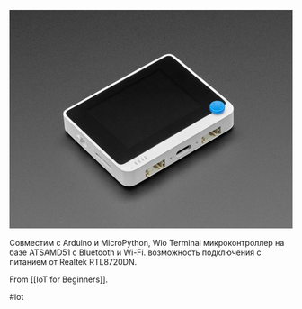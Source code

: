 ![alt text](Wio-Terminal.png)

Совместим с Arduino и MicroPython, Wio Terminal микроконтроллер на базе ATSAMD51 с Bluetooth и Wi-Fi. возможность подключения с питанием от Realtek RTL8720DN.

From [[IoT for Beginners]].

#iot